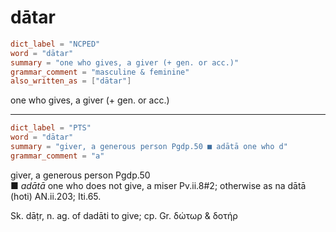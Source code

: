 # dātar

``` toml
dict_label = "NCPED"
word = "dātar"
summary = "one who gives, a giver (+ gen. or acc.)"
grammar_comment = "masculine & feminine"
also_written_as = ["dātar"]
```

one who gives, a giver (\+ gen. or acc.)

--------------------

``` toml
dict_label = "PTS"
word = "dātar"
summary = "giver, a generous person Pgdp.50 ■ adātā one who d"
grammar_comment = "a"
```

giver, a generous person Pgdp.50  
■ *adātā* one who does not give, a miser Pv.ii.8#2; otherwise as na dātā (hoti) AN.ii.203; Iti.65.

Sk. dāṭr, n. ag. of dadāti to give; cp. Gr. δώτωρ & δοτήρ

